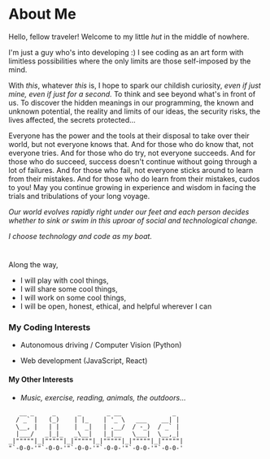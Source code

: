 # About Me

Hello, fellow traveler! Welcome to my little *hut* in the middle of nowhere.

I'm just a guy who's into developing :) I see coding as an art form with limitless possibilities where the only limits are those self-imposed by the mind. 

With *this*, whatever *this* is, I hope to spark our childish curiosity, *even if just mine, even if just for a second.*
To think and see beyond what's in front of us. To discover the hidden meanings in our programming, the known and unknown potential, the reality and limits of our ideas, the security risks, the lives affected, the secrets protected...

Everyone has the power and the tools at their disposal to take over their world, but not everyone knows that.
And for those who do know that, not everyone tries.
And for those who do try, not everyone succeeds.
And for those who do succeed, success doesn't continue without going through a lot of failures.
And for those who fail, not everyone sticks around to learn from their mistakes. 
And for those who do learn from their mistakes, 
cudos to you! 
May you continue growing in experience and wisdom in facing the trials and tribulations of your long voyage.

*Our world evolves rapidly right under our feet and each person decides whether to sink or swim in this uproar of social and technological change.*

*I choose technology and code as my boat.*
#

Along the way, 
* I will play with cool things, 
* I will share some cool things, 
* I will work on some cool things,
* I will be open, honest, ethical, and helpful wherever I can



### My Coding Interests
- Autonomous driving / Computer Vision (Python)

- Web development (JavaScript, React)


#### My Other Interests
- *Music, exercise, reading, animals, the outdoors...*

```
   __ _     _      _       _ __              _   
  / _` |   (_)    | |_    | '_ \   ___    __| |  
  \__, |   | |    |  _|   | .__/  / -_)  / _` |  
  |___/   _|_|_   _\__|   |_|__   \___|  \__,_|  
_|"""""|_|"""""|_|"""""|_|"""""|_|"""""|_|"""""| 
"`-0-0-'"`-0-0-'"`-0-0-'"`-0-0-'"`-0-0-'"`-0-0-' 
```